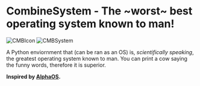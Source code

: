 # CombineSystem - The ~worst~ best operating system known to man!

![CMBIcon](https://i.postimg.cc/s1nDB6zh/Combine-System.png)
![CMBSystem](https://i.postimg.cc/rp0Kn5M1/coollogo-com-237341212.png)

A Python enviornment that (can be ran as an OS) is, *scientifically speaking*, the greatest operating system known to man. You can print a cow saying the funny words, therefore it is superior.

**Inspired by [AlphaOS](https://github.com/AlphaGameDeveloper/AlphaOS).**
